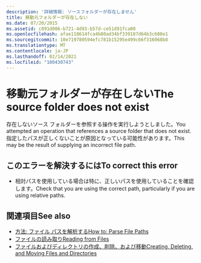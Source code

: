 ```yaml
---
description: '詳細情報: ソースフォルダーが存在しません'
title: 移動元フォルダーが存在しない
ms.date: 07/20/2015
ms.assetid: c891d006-b721-4d93-b57d-ce51d91fca00
ms.openlocfilehash: afae118614fca4b80ad34bf339187d64b3c680e1
ms.sourcegitcommit: 10e719780594efc781b15295e499c66f316068b8
ms.translationtype: MT
ms.contentlocale: ja-JP
ms.lasthandoff: 02/14/2021
ms.locfileid: "100430743"
---
```

# <a name="the-source-folder-does-not-exist"></a><span data-ttu-id="6b069-103">移動元フォルダーが存在しない</span><span class="sxs-lookup"><span data-stu-id="6b069-103">The source folder does not exist</span></span>

<span data-ttu-id="6b069-104">存在しないソース フォルダーを参照する操作を実行しようとしました。</span><span class="sxs-lookup"><span data-stu-id="6b069-104">You attempted an operation that references a source folder that does not exist.</span></span> <span data-ttu-id="6b069-105">指定したパスが正しくないことが原因となっている可能性があります。</span><span class="sxs-lookup"><span data-stu-id="6b069-105">This may be the result of supplying an incorrect file path.</span></span>  
  
## <a name="to-correct-this-error"></a><span data-ttu-id="6b069-106">このエラーを解決するには</span><span class="sxs-lookup"><span data-stu-id="6b069-106">To correct this error</span></span>  
  
- <span data-ttu-id="6b069-107">相対パスを使用している場合は特に、正しいパスを使用していることを確認します。</span><span class="sxs-lookup"><span data-stu-id="6b069-107">Check that you are using the correct path, particularly if you are using relative paths.</span></span>  
  
## <a name="see-also"></a><span data-ttu-id="6b069-108">関連項目</span><span class="sxs-lookup"><span data-stu-id="6b069-108">See also</span></span>

- [<span data-ttu-id="6b069-109">方法: ファイル パスを解析する</span><span class="sxs-lookup"><span data-stu-id="6b069-109">How to: Parse File Paths</span></span>](../developing-apps/programming/drives-directories-files/how-to-parse-file-paths.md)
- [<span data-ttu-id="6b069-110">ファイルの読み取り</span><span class="sxs-lookup"><span data-stu-id="6b069-110">Reading from Files</span></span>](../developing-apps/programming/drives-directories-files/reading-from-files.md)
- [<span data-ttu-id="6b069-111">ファイルおよびディレクトリの作成、削除、および移動</span><span class="sxs-lookup"><span data-stu-id="6b069-111">Creating, Deleting, and Moving Files and Directories</span></span>](../developing-apps/programming/drives-directories-files/creating-deleting-and-moving-files-and-directories.md)
